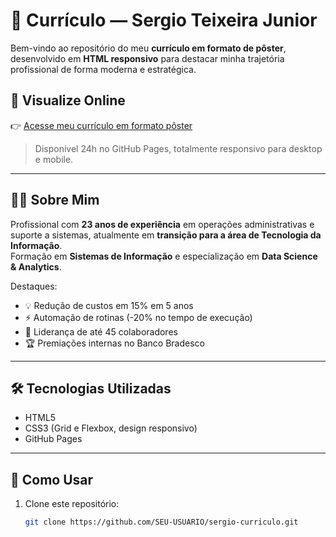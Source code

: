 # 📄 Currículo — Sergio Teixeira Junior

Bem-vindo ao repositório do meu **currículo em formato de pôster**, desenvolvido em **HTML responsivo** para destacar minha trajetória profissional de forma moderna e estratégica.

## 🚀 Visualize Online

👉 [Acesse meu currículo em formato pôster](https://SEU-USUARIO.github.io/sergio-curriculo/)  

> Disponível 24h no GitHub Pages, totalmente responsivo para desktop e mobile.

---

## 🧑‍💼 Sobre Mim

Profissional com **23 anos de experiência** em operações administrativas e suporte a sistemas, atualmente em **transição para a área de Tecnologia da Informação**.  
Formação em **Sistemas de Informação** e especialização em **Data Science & Analytics**.  

Destaques:
- 💡 Redução de custos em 15% em 5 anos  
- ⚡ Automação de rotinas (-20% no tempo de execução)  
- 👥 Liderança de até 45 colaboradores  
- 🏆 Premiações internas no Banco Bradesco  

---

## 🛠️ Tecnologias Utilizadas

- HTML5  
- CSS3 (Grid e Flexbox, design responsivo)  
- GitHub Pages  

---

## 📌 Como Usar

1. Clone este repositório:
   ```bash
   git clone https://github.com/SEU-USUARIO/sergio-curriculo.git
